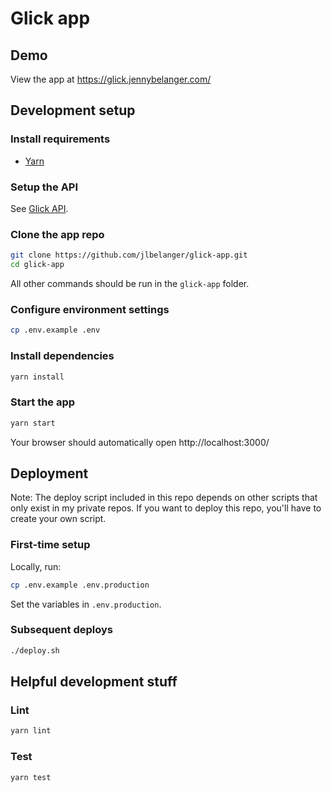 # Glick app

## Demo

View the app at https://glick.jennybelanger.com/

## Development setup

### Install requirements

- [Yarn](https://classic.yarnpkg.com/en/docs/install)

### Setup the API

See [Glick API](https://github.com/jlbelanger/glick-api).

### Clone the app repo

``` bash
git clone https://github.com/jlbelanger/glick-app.git
cd glick-app
```

All other commands should be run in the `glick-app` folder.

### Configure environment settings

``` bash
cp .env.example .env
```

### Install dependencies

``` bash
yarn install
```

### Start the app

``` bash
yarn start
```

Your browser should automatically open http://localhost:3000/

## Deployment

Note: The deploy script included in this repo depends on other scripts that only exist in my private repos. If you want to deploy this repo, you'll have to create your own script.

### First-time setup

Locally, run:

``` bash
cp .env.example .env.production
```

Set the variables in `.env.production`.

### Subsequent deploys

``` bash
./deploy.sh
```

## Helpful development stuff

### Lint

``` bash
yarn lint
```

### Test

``` bash
yarn test
```
